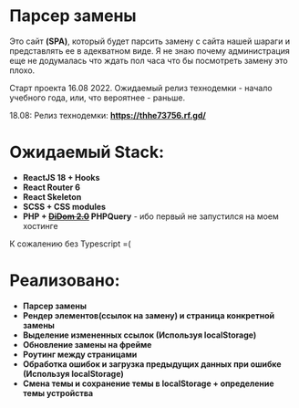 # Парсер замены

Это сайт **(SPA)**, который будет парсить замену с сайта нашей шараги и представлять ее в адекватном виде.
Я не знаю почему администрация еще не додумалась что ждать пол часа что бы посмотреть замену это плохо.

Старт проекта 16.08 2022.
Ожидаемый релиз технодемки - начало учебного года, или, что вероятнее - раньше.

18.08: Релиз технодемки: **https://thhe73756.rf.gd/**

# Ожидаемый Stack:

- **ReactJS 18 + Hooks**
- **React Router 6**
- **React Skeleton**
- **SCSS + CSS modules**
- **PHP + ~~[DiDom 2.0](https://github.com/Imangazaliev/DiDOM)~~ PHPQuery** - ибо первый не запустился на моем хостинге

К сожалению без Typescript =(

# Реализовано:

- **Парсер замены**
- **Рендер элементов(ссылок на замену) и страница конкретной замены**
- **Выделение измененных ссылок (Используя localStorage)**
- **Обновление замены на фрейме**
- **Роутинг между страницами**
- **Обработка ошибок и загрузка предыдущих данных при ошибке (Используя localStorage)**
- **Смена темы и сохранение темы в localStorage + определение темы устройства**
